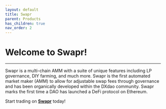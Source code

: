 ```yaml
---
layout: default
title: Swapr
parent: Products
has_children: true
nav_order: 2
---
```


# Welcome to Swapr!

---

Swapr is a multi-chain AMM with a suite of unique features including LP governance, DIY farming, and much more. Swapr is the first automated market maker (AMM) to allow for adjustable swap fees through governance and has been organically developed within the DXdao community.  Swapr marks the first time a DAO has launched a DeFi protocol on Ethereum.

Start trading on <strong><a href="https://swapr.eth.link/" target="_blank">Swapr</a></strong> today!